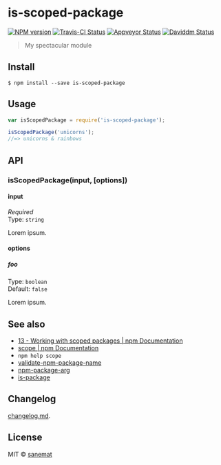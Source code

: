 # is-scoped-package

[![NPM version][npm-image]][npm-url] [![Travis-CI Status][travis-image]][travis-url] [![Appveyor Status][appveyor-image]][appveyor-url] [![Daviddm Status][daviddm-image]][daviddm-url]

> My spectacular module


## Install

```
$ npm install --save is-scoped-package
```


## Usage

```js
var isScopedPackage = require('is-scoped-package');

isScopedPackage('unicorns');
//=> unicorns & rainbows
```



## API

### isScopedPackage(input, [options])

#### input

*Required*  
Type: `string`

Lorem ipsum.

#### options

##### foo

Type: `boolean`  
Default: `false`

Lorem ipsum.


## See also

* [13 - Working with scoped packages | npm Documentation](https://docs.npmjs.com/getting-started/scoped-packages)
* [scope | npm Documentation](https://docs.npmjs.com/misc/scope)
* `npm help scope`
* [validate-npm-package-name](http://npm.im/validate-npm-package-name)
* [npm-package-arg](http://npm.im/npm-package-arg)
* [is-package](http://npm.im/is-package)


## Changelog

[changelog.md](./changelog.md).


## License

MIT © [sanemat](http://sane.jp)


[travis-url]: https://travis-ci.org/sanemat/is-scoped-package
[travis-image]: https://img.shields.io/travis/sanemat/is-scoped-package/master.svg?style=flat-square&label=travis
[appveyor-url]: https://ci.appveyor.com/project/sanemat/is-scoped-package/branch/master
[appveyor-image]: https://img.shields.io/appveyor/ci/sanemat/is-scoped-package/master.svg?style=flat-square&label=appveyor
[npm-url]: https://npmjs.org/package/is-scoped-package
[npm-image]: https://img.shields.io/npm/v/is-scoped-package.svg?style=flat-square
[daviddm-url]: https://david-dm.org/sanemat/is-scoped-package
[daviddm-image]: https://img.shields.io/david/sanemat/is-scoped-package.svg?style=flat-square
